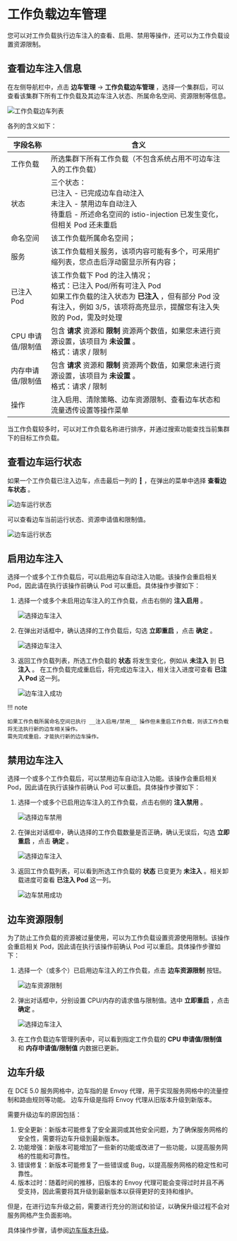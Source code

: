 # 工作负载边车管理

您可以对工作负载执行边车注入的查看、启用、禁用等操作，还可以为工作负载设置资源限制。

## 查看边车注入信息

在左侧导航栏中，点击 __边车管理__ -> __工作负载边车管理__ ，选择一个集群后，可以查看该集群下所有工作负载及其边车注入状态、所属命名空间、资源限制等信息。

![工作负载边车列表](https://docs.daocloud.io/daocloud-docs-images/docs/zh/docs/mspider/images/wl-sidecar01.png)

各列的含义如下：

|字段名称|含义|
| ----------------- | ------------------------------------------------------------ |
| 工作负载          | 所选集群下所有工作负载（不包含系统占用不可边车注入的工作负载） |
| 状态              | 三个状态：<br />已注入 - 已完成边车自动注入<br />未注入 - 禁用边车自动注入<br />待重启 - 所述命名空间的 istio-injection 已发生变化，但相关 Pod 还未重启 |
| 命名空间          | 该工作负载所属命名空间；                                     |
| 服务              | 该工作负载相关服务，该项内容可能有多个，可采用扩缩列表，您点击后浮动窗显示所有内容； |
| 已注入Pod         | 该工作负载下 Pod 的注入情况；<br />格式：已注入 Pod/所有可注入 Pod <br />如果工作负载的注入状态为 __已注入__ ，但有部分 Pod 没有注入，例如 3/5，该项将高亮显示，提醒您有注入失败的 Pod，需及时处理 |
| CPU 申请值/限制值  | 包含 __请求__ 资源和 __限制__ 资源两个数值，如果您未进行资源设置，该项目为 __未设置__ 。<br />格式：请求 / 限制 |
| 内存申请值/限制值 | 包含 __请求__ 资源和 __限制__ 资源两个数值，如果您未进行资源设置，该项目为 __未设置__ 。<br />格式：请求 / 限制 |
| 操作              | 注入启用、清除策略、边车资源限制、查看边车状态和流量透传设置等操作菜单 |

当工作负载较多时，可以对工作负载名称进行排序，并通过搜索功能查找当前集群下的目标工作负载。

## 查看边车运行状态

如果一个工作负载已注入边车，点击最后一列的 __┇__ ，在弹出的菜单中选择 __查看边车状态__ 。

![边车运行状态](https://docs.daocloud.io/daocloud-docs-images/docs/zh/docs/mspider/images/wl-sidecar02.png)

可以查看边车当前运行状态、资源申请值和限制值。

![边车运行状态](https://docs.daocloud.io/daocloud-docs-images/docs/zh/docs/mspider/images/wl-sidecar02-01.png)

## 启用边车注入

选择一个或多个工作负载后，可以启用边车自动注入功能。该操作会重启相关 Pod，因此请在执行该操作前确认 Pod 可以重启。具体操作步骤如下：

1. 选择一个或多个未启用边车注入的工作负载，点击右侧的 __注入启用__ 。
   
    ![选择边车注入](https://docs.daocloud.io/daocloud-docs-images/docs/zh/docs/mspider/images/wl-sidecar03.png)

2. 在弹出对话框中，确认选择的工作负载后，勾选 __立即重启__ ，点击 __确定__ 。
   
    ![选择边车注入](https://docs.daocloud.io/daocloud-docs-images/docs/zh/docs/mspider/images/wl-sidecar04.png)

3. 返回工作负载列表，所选工作负载的 __状态__ 将发生变化，例如从 __未注入__ 到 __已注入__ 。
   在工作负载完成重启后，将完成边车注入，相关注入进度可查看 __已注入 Pod__ 这一列。

    ![边车注入成功](https://docs.daocloud.io/daocloud-docs-images/docs/mspider/images/wl-sidecar05.png)

!!! note

    如果工作负载所属命名空间已执行 __注入启用/禁用__ 操作但未重启工作负载，则该工作负载将无法执行新的边车相关操作。
    需先完成重启，才能执行新的边车操作。

## 禁用边车注入

选择一个或多个工作负载后，可以禁用边车自动注入功能。该操作会重启相关 Pod，因此请在执行该操作前确认 Pod 可以重启。具体操作步骤如下：

1. 选择一个或多个已启用边车注入的工作负载，点击右侧的 __注入禁用__ 。
   
    ![选择边车禁用](https://docs.daocloud.io/daocloud-docs-images/docs/zh/docs/mspider/images/sc-disable01.png)

2. 在弹出对话框中，确认选择的工作负载数量是否正确，确认无误后，勾选 __立即重启__ ，点击 __确定__ 。
   
    ![选择边车注入](https://docs.daocloud.io/daocloud-docs-images/docs/zh/docs/mspider/images/sc-disable02.png)

3. 返回工作负载列表，可以看到所选工作负载的 __状态__ 已变更为 __未注入__ 。相关卸载进度可查看 __已注入 Pod__ 这一列。

    ![边车禁用成功](https://docs.daocloud.io/daocloud-docs-images/docs/mspider/images/wl-sidecar07.png)

## 边车资源限制

为了防止工作负载的资源被过量使用，可以为工作负载设置资源使用限制。该操作会重启相关 Pod，因此请在执行该操作前确认 Pod 可以重启。具体操作步骤如下：

1. 选择一个（或多个）已启用边车注入的工作负载，点击 __边车资源限制__ 按钮。

    ![边车资源限制](https://docs.daocloud.io/daocloud-docs-images/docs/zh/docs/mspider/images/sc-disable01.png)

2. 弹出对话框中，分别设置 CPU/内存的请求值与限制值。选中 __立即重启__ ，点击 __确定__ 。

    ![选择边车注入](https://docs.daocloud.io/daocloud-docs-images/docs/zh/docs/mspider/images/sc-disable03.png)

3. 在工作负载边车管理列表中，可以看到指定工作负载的 __CPU 申请值/限制值__ 和 __内存申请值/限制值__ 内数据已更新。

## 边车升级

在 DCE 5.0 服务网格中，边车指的是 Envoy 代理，用于实现服务网格中的流量控制和路由规则等功能。
边车升级是指将 Envoy 代理从旧版本升级到新版本。

需要升级边车的原因包括：

1. 安全更新：新版本可能修复了安全漏洞或其他安全问题，为了确保服务网格的安全性，需要将边车升级到最新版本。
2. 功能增强：新版本可能增加了一些新的功能或改进了一些功能，以提高服务网格的性能和可靠性。
3. 错误修复：新版本可能修复了一些错误或 Bug，以提高服务网格的稳定性和可靠性。
4. 版本过时：随着时间的推移，旧版本的 Envoy 代理可能会变得过时并且不再受支持，因此需要将其升级到最新版本以获得更好的支持和维护。

但是，在进行边车升级之前，需要进行充分的测试和验证，以确保升级过程不会对服务网格产生负面影响。

具体操作步骤，请参阅[边车版本升级](../../install/sidecar-update.md)。
